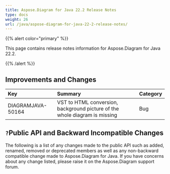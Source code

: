 ```yaml
---
title: Aspose.Diagram for Java 22.2 Release Notes
type: docs
weight: 26
url: /java/aspose-diagram-for-java-22-2-release-notes/
---
```


{{% alert color="primary" %}}

This page contains release notes information for Aspose.Diagram for Java 22.2.

{{% /alert %}}
## **Improvements and Changes** ##

|**Key**|**Summary**|**Category**|
| :- | :- | :- |
|DIAGRAMJAVA-50164|VST to HTML conversion, background picture of the whole diagram is missing|Bug|

## `?`**Public API and Backward Incompatible Changes**
The following is a list of any changes made to the public API such as added, renamed, removed or deprecated members as well as any non-backward compatible change made to Aspose.Diagram for Java. If you have concerns about any change listed, please raise it on the Aspose.Diagram support forum.




